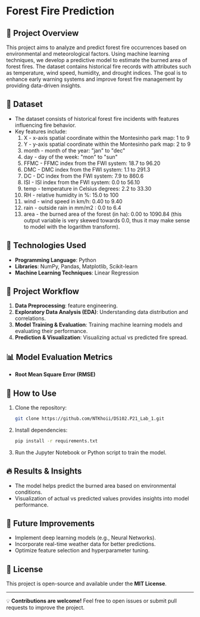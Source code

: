 # Forest Fire Prediction

## 📌 Project Overview
This project aims to analyze and predict forest fire occurrences based on environmental and meteorological factors. Using machine learning techniques, we develop a predictive model to estimate the burned area of forest fires. The dataset contains historical fire records with attributes such as temperature, wind speed, humidity, and drought indices. The goal is to enhance early warning systems and improve forest fire management by providing data-driven insights.

## 📂 Dataset
- The dataset consists of historical forest fire incidents with features influencing fire behavior.
- Key features include:
   1. X - x-axis spatial coordinate within the Montesinho park map: 1 to 9
   2. Y - y-axis spatial coordinate within the Montesinho park map: 2 to 9
   3. month - month of the year: "jan" to "dec" 
   4. day - day of the week: "mon" to "sun"
   5. FFMC - FFMC index from the FWI system: 18.7 to 96.20
   6. DMC - DMC index from the FWI system: 1.1 to 291.3 
   7. DC - DC index from the FWI system: 7.9 to 860.6 
   8. ISI - ISI index from the FWI system: 0.0 to 56.10
   9. temp - temperature in Celsius degrees: 2.2 to 33.30
   10. RH - relative humidity in %: 15.0 to 100
   11. wind - wind speed in km/h: 0.40 to 9.40 
   12. rain - outside rain in mm/m2 : 0.0 to 6.4 
   13. area - the burned area of the forest (in ha): 0.00 to 1090.84 
   (this output variable is very skewed towards 0.0, thus it may make
    sense to model with the logarithm transform). 

## 🔧 Technologies Used
- **Programming Language**: Python
- **Libraries**: NumPy, Pandas, Matplotlib, Scikit-learn
- **Machine Learning Techniques**: Linear Regression

## 🚀 Project Workflow
1. **Data Preprocessing**: feature engineering.
2. **Exploratory Data Analysis (EDA)**: Understanding data distribution and correlations.
3. **Model Training & Evaluation**: Training machine learning models and evaluating their performance.
4. **Prediction & Visualization**: Visualizing actual vs predicted fire spread.

## 📊 Model Evaluation Metrics
- **Root Mean Square Error (RMSE)**

## 📎 How to Use
1. Clone the repository:
   ```bash
   git clone https://github.com/NTKhoii/DS102.P21_Lab_1.git
   ```
2. Install dependencies:
   ```bash
   pip install -r requirements.txt
   ```
3. Run the Jupyter Notebook or Python script to train the model.

## 🔥 Results & Insights
- The model helps predict the burned area based on environmental conditions.
- Visualization of actual vs predicted values provides insights into model performance.

## 📌 Future Improvements
- Implement deep learning models (e.g., Neural Networks).
- Incorporate real-time weather data for better predictions.
- Optimize feature selection and hyperparameter tuning.

## 📜 License
This project is open-source and available under the **MIT License**.

---
💡 **Contributions are welcome!** Feel free to open issues or submit pull requests to improve the project.

